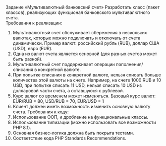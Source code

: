 <h>Задание «Мультивалютный банковский счет»</h>
Разработать класс (пакет классов), реализующих функционал банковского
мультивалютного счета.<br>
Требования к реализации:
1. Мультивалютный счет обслуживает сбережения в нескольких валютах, которые
можно подключать и отключать от счета динамически. Пример валют:
российский рубль (RUB), доллар США (USD), евро (EUR).
2. Одна из валют счета является основной (для разных счетов может быть
разной).
3. Мультивалютный счет поддерживает операции пополнения/списания в
конкретной валюте.
4. При попытке списания в конкретной валюте, нельзя списать больше количества
этой валюты на счете. Например, на счете 1000 RUB и 10 USD, при попытке
списать 11 USD, нельзя списать 10 USD из долларовой части счета, а
оставшуюся с рублевой.
5. Курс валют со временем может изменяться. Базовый курс валют: EUR/RUB =
80, USD/RUB = 70, EUR/USD = 1
6. Клиент должен иметь возможность изменить основную валюту счета.
Требования к коду:
1. Использование ООП, и дробление на функциональные классы.
2. Использование типизации (можно использовать все возможности PHP 8.1).
3. Основная бизнес-логика должна быть покрыта тестами.
4. Соответствие кода PHP Standards Recommendations.<br>
